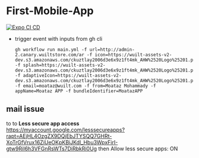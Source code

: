 # First-Mobile-App

[![Expo CI CD](https://github.com/MoatazAbdAlmageed/First-Mobile-App/actions/workflows/main.yml/badge.svg)](https://github.com/MoatazAbdAlmageed/First-Mobile-App/actions/workflows/main.yml)

- trigger event with inputs from gh cli

  ```
  gh workflow run main.yml -f url=http://admin-2.canary.wuiltstore.com/ar -f icon=https://wuilt-assets-v2-dev.s3.amazonaws.com/ckuztlay2006d3e6x9z1ft4mk_AHW%2520Logo%25201.png -f splash=https://wuilt-assets-v2-dev.s3.amazonaws.com/ckuztlay2006d3e6x9z1ft4mk_AHW%2520Logo%25201.png -f adaptiveIcon=https://wuilt-assets-v2-dev.s3.amazonaws.com/ckuztlay2006d3e6x9z1ft4mk_AHW%2520Logo%25201.png -f email=moataz@wuilt.com -f from=Moataz Mohammady -f appName=Moataz APP -f bundleIdentifier=MoatazAPP

  ```

## mail issue

to to **Less secure app access** https://myaccount.google.com/lesssecureapps?rapt=AEjHL4OzgZX9DQjEbJTYSQQ7GHRt-XoTrGfVrux16ZiUeOKpKBiJKdl_Hbu3WpxFirI-gtw9RiI6h3VFGnRsWTs7DiRbkRi0Ug then Allow less secure apps: ON
